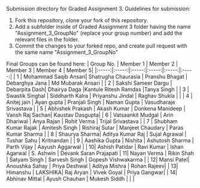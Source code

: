 Submission directory for Graded Assignment 3. Guidelines for submission:
1. Fork this repository, clone your fork of this repository.
2. Add a subfolder inside of Graded Assignment 3 folder having the name "Assignment_3_GroupNo" (replace your group number) and add the relevant files in the folder.
3. Commit the changes to your forked repo, and create pull request with the same name "Assignment_3_GroupNo"

Final Groups can be found here: 
| Group No. | 	Member 1 |	Member 2 |	Member 3 |	Member 4 |	Member 5| 
|:-----:|:-----:|:-----:|:-----:|:-----:|:-----:|
| 1	| Mohammad Saqib Ansari| Shatrugha Chaurasia	| Pranshu Bhagat | 	Debarghya Jana	| Md Mubarak Ansari |
| 2	| Sakshi Sameer Dargu 	| Debarpita Dash|	Dhairya Daga	|Kantule Ritesh Ramdas	|Tanya Singh |
| 3	| Swastik Singhal |	Siddharth Kalra |	Priyanshu Jindal | 	Raghav Shukla	| | 
| 4	| Anitej jain |	Ayan gupta	| Pranjali Singh | 	Naman Gupta  |	Vasudharaje Srivastava |
| 5	| Abhishek Prakash |	Akash Kumar |	Donkena Manideep	| Vansh Raj Sachan| 	Kaustav Dasgupta|
| 6	| Vatsaankit Mudgal |	Arin Dhariwal |	Anya Rajan |	Rohit Verma |	Trijal Srivastava |
| 7	| Shubham Kumar Rajak |	Amitesh Singh  |	Rishiraj Sutar | 	Manjeet Chaudary | 	Paras Kumar Sharma |
| 8	| Shaurya Sharma|	Aditya Kumar Raj |	Sujal Agrawal	| Tushar Sahu	 | Kritnandan |
| 9	| Aashika Gupta |	Nishita |	Ashutosh Sharma |	Parth Vijay	| Aayush Aggarwal | 
| 10|	Ashish Patidar |	Ravi Kumar |	Ishan Agarwal	| S. Ashwin	| Devank Saran Prajapati
| 11|	Nayan Verma	| Rikin Shah | 	Satyam Singh |	Sarvesh Singh  |	Gopesh Vishwakarma |
| 12|	Mansi Patel|	Anoushka Sahay	| Priya Deshwal	| Aditya Mishra |	Rohan Rajeev|
| 13|	Himanshu | 	LAKSHIKA|	Raj Aryan	| Vivek Goyal	| Priya Gangwar| 
| 14|	Abhinav Mittal	| Ayush Chauhan |	Mukesh Siddh	| | |	
